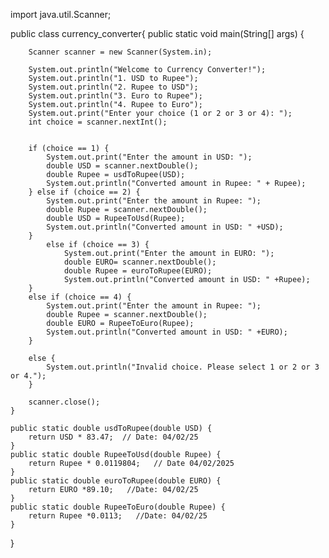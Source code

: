 import java.util.Scanner;

public class currency_converter{
    public static void main(String[] args) {

       
        Scanner scanner = new Scanner(System.in);
        
        System.out.println("Welcome to Currency Converter!");
        System.out.println("1. USD to Rupee");
        System.out.println("2. Rupee to USD");
        System.out.println("3. Euro to Rupee");
        System.out.println("4. Rupee to Euro");
        System.out.print("Enter your choice (1 or 2 or 3 or 4): ");
        int choice = scanner.nextInt();

       
        if (choice == 1) {
            System.out.print("Enter the amount in USD: ");
            double USD = scanner.nextDouble();
            double Rupee = usdToRupee(USD);
            System.out.println("Converted amount in Rupee: " + Rupee);
        } else if (choice == 2) {
            System.out.print("Enter the amount in Rupee: ");
            double Rupee = scanner.nextDouble();
            double USD = RupeeToUsd(Rupee);
            System.out.println("Converted amount in USD: " +USD);
        }
            else if (choice == 3) {
                System.out.print("Enter the amount in EURO: ");
                double EURO= scanner.nextDouble();
                double Rupee = euroToRupee(EURO);
                System.out.println("Converted amount in USD: " +Rupee);
        } 
        else if (choice == 4) {
            System.out.print("Enter the amount in Rupee: ");
            double Rupee = scanner.nextDouble();
            double EURO = RupeeToEuro(Rupee);
            System.out.println("Converted amount in USD: " +EURO);
        }
       
        else {
            System.out.println("Invalid choice. Please select 1 or 2 or 3 or 4.");
        }

        scanner.close();
    }

    public static double usdToRupee(double USD) {
        return USD * 83.47;  // Date: 04/02/25
    }
    public static double RupeeToUsd(double Rupee) {
        return Rupee * 0.0119804;   // Date 04/02/2025
    }
    public static double euroToRupee(double EURO) {
        return EURO *89.10;   //Date: 04/02/25
    }
    public static double RupeeToEuro(double Rupee) {
        return Rupee *0.0113;   //Date: 04/02/25
    }
    

   
}
